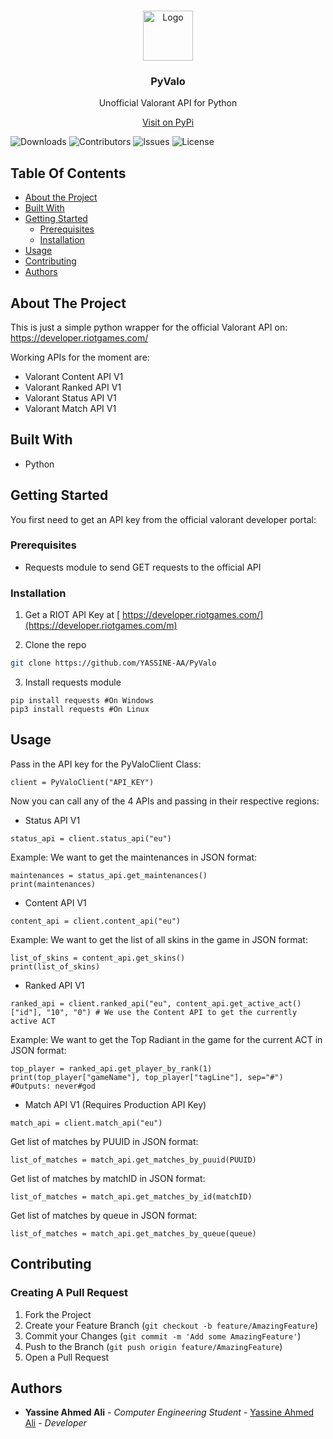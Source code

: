 <br/>
<p align="center">
  <a href="https://github.com/YASSINE-AA/PyValo">
    <img src="https://cdn2.steamgriddb.com/file/sgdb-cdn/icon_thumb/9e82757e9a1c12cb710ad680db11f6f1.png" alt="Logo" width="80" height="80">
    
  </a>

  <h3 align="center">PyValo</h3>
  <p align="center">
    Unofficial Valorant API for Python
    <br /><a href="https://pypi.org/project/pyvalo-api/"><p align="center">Visit on PyPi</p></a>

  </p>
</p>

![Downloads](https://img.shields.io/github/downloads/YASSINE-AA/PyValo/total) ![Contributors](https://img.shields.io/github/contributors/YASSINE-AA/PyValo?color=dark-green) ![Issues](https://img.shields.io/github/issues/YASSINE-AA/PyValo) ![License](https://img.shields.io/github/license/YASSINE-AA/PyValo) 

## Table Of Contents

* [About the Project](#about-the-project)
* [Built With](#built-with)
* [Getting Started](#getting-started)
  * [Prerequisites](#prerequisites)
  * [Installation](#installation)
* [Usage](#usage)
* [Contributing](#contributing)
* [Authors](#authors)


## About The Project

This is just a simple python wrapper for the official Valorant API on: https://developer.riotgames.com/

Working APIs for the moment are:
* Valorant Content API V1
* Valorant Ranked API V1
* Valorant Status API  V1
* Valorant Match API V1


## Built With

* Python

## Getting Started

You first need to get an API key from the official valorant developer portal:



### Prerequisites

* Requests module to send GET requests to the official API



### Installation

1. Get a RIOT API Key at [ https://developer.riotgames.com/](https://developer.riotgames.com/m)

2. Clone the repo

```sh
git clone https://github.com/YASSINE-AA/PyValo
```

3. Install requests module

```
pip install requests #On Windows
pip3 install requests #On Linux
```
## Usage

Pass in the API key for the PyValoClient Class:

```
client = PyValoClient("API_KEY")
```

Now you can call any of the 4 APIs and passing in their respective regions:
* Status API V1
```
status_api = client.status_api("eu") 
```
Example: 
We want to get the maintenances  in JSON format:
```
maintenances = status_api.get_maintenances()
print(maintenances)
```

* Content API V1
```
content_api = client.content_api("eu") 
```
Example:
We want to get the list of all skins in the game in JSON format:
```
list_of_skins = content_api.get_skins()
print(list_of_skins)
```

* Ranked API V1
```
ranked_api = client.ranked_api("eu", content_api.get_active_act()["id"], "10", "0") # We use the Content API to get the currently active ACT
```
Example:
We want to get the Top Radiant in the game for the current ACT in JSON format:
```
top_player = ranked_api.get_player_by_rank(1)
print(top_player["gameName"], top_player["tagLine"], sep="#") #Outputs: never#god
```
* Match API V1 (Requires Production API Key)
```
match_api = client.match_api("eu")
```
Get list of matches by PUUID in JSON format:
```
list_of_matches = match_api.get_matches_by_puuid(PUUID)
```

Get list of matches by matchID in JSON format:
```
list_of_matches = match_api.get_matches_by_id(matchID)
```
Get list of matches by queue in JSON format:
```
list_of_matches = match_api.get_matches_by_queue(queue)
```


## Contributing



### Creating A Pull Request

1. Fork the Project
2. Create your Feature Branch (`git checkout -b feature/AmazingFeature`)
3. Commit your Changes (`git commit -m 'Add some AmazingFeature'`)
4. Push to the Branch (`git push origin feature/AmazingFeature`)
5. Open a Pull Request

## Authors

* **Yassine Ahmed Ali** - *Computer Engineering Student* - [Yassine Ahmed Ali](https://github.com/YASSINE-AA) - *Developer*
